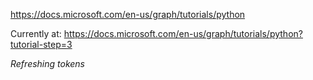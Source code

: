 https://docs.microsoft.com/en-us/graph/tutorials/python


Currently at:
https://docs.microsoft.com/en-us/graph/tutorials/python?tutorial-step=3

_Refreshing tokens_